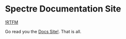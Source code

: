 Spectre Documentation Site
==========================

[!RTFM](/assets/images/rtfm.jpg)

Go read you the [Docs Site!](https://volcano-lair.github.io/). That is all.
